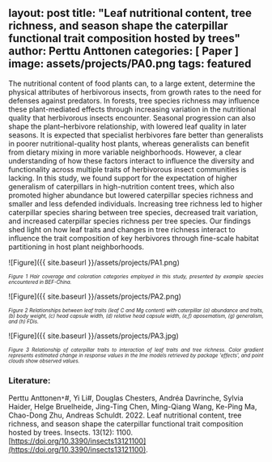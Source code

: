 layout: post
title:  "Leaf nutritional content, tree richness, and season shape the caterpillar functional trait composition hosted by trees"
author: Perttu Anttonen
categories: [ Paper ]
image: assets/projects/PA0.png
tags: featured
---
The nutritional content of food plants can, to a large extent, determine the physical attributes of herbivorous insects, from growth rates to the need for defenses against predators. In forests, tree species richness may influence these plant-mediated effects through increasing variation in the nutritional quality that herbivorous insects encounter. Seasonal progression can also shape the plant–herbivore relationship, with lowered leaf quality in later seasons. It is expected that specialist herbivores fare better than generalists in poorer nutritional-quality host plants, whereas generalists can benefit from dietary mixing in more variable neighborhoods. However, a clear understanding of how these factors interact to influence the diversity and functionality across multiple traits of herbivorous insect communities is lacking. In this study, we found support for the expectation of higher generalism of caterpillars in high-nutrition content trees, which also promoted higher abundance but lowered caterpillar species richness and smaller and less defended individuals. Increasing tree richness led to higher caterpillar species sharing between tree species, decreased trait variation, and increased caterpillar species richness per tree species. Our findings shed light on how leaf traits and changes in tree richness interact to influence the trait composition of key herbivores through fine-scale habitat partitioning in host plant neighborhoods.<br>

![Figure]({{ site.baseurl }}/assets/projects/PA1.png)
<p style='text-align: justify;' ><span style="font-style: italic; font-size:70%">Figure 1 Hair coverage and coloration categories employed in this study, presented by example species encountered in BEF-China.
</span></p>
![Figure]({{ site.baseurl }}/assets/projects/PA2.png)
<p style='text-align: justify;' ><span style="font-style: italic; font-size:70%">Figure 2 Relationships between leaf traits (leaf C and Mg content) with caterpillar (a) abundance and traits, (b) body weight, (c) head capsule width, (d) relative head capsule width, (e,f) aposematism, (g) generalism, and (h) FDis.
</span></p>
![Figure]({{ site.baseurl }}/assets/projects/PA3.jpg)
<p style='text-align: justify;' ><span style="font-style: italic; font-size:70%">Figure 3 Relationship of caterpillar traits to interaction of leaf traits and tree richness. Color gradient represents estimated change in response values in the lme models retrieved by package 'effects', and point clouds show observed values. 
</span></p>

### Literature:
Perttu Anttonen<code>&ast;</code>#, Yi Li#, Douglas Chesters, Andréa Davrinche, Sylvia Haider, Helge Bruelheide, Jing-Ting Chen, Ming-Qiang Wang, Ke-Ping Ma, Chao-Dong Zhu, Andreas Schuldt. 2022. Leaf nutritional content, tree richness, and season shape the caterpillar functional trait composition hosted by trees. Insects. 13(12): 1100. [https://doi.org/10.3390/insects13121100](https://doi.org/10.3390/insects13121100).
